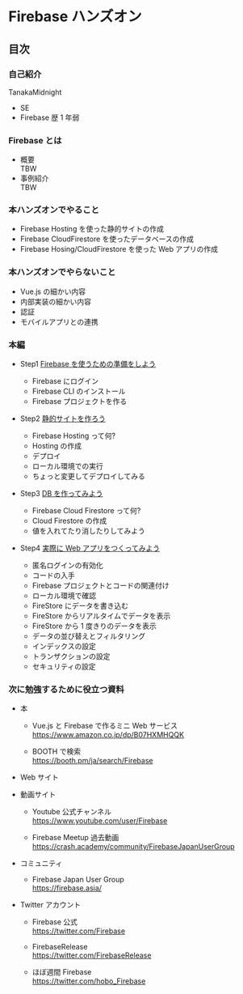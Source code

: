 # Firebase ハンズオン

## 目次

### 自己紹介

TanakaMidnight

- SE
- Firebase 歴 1 年弱

### Firebase とは

- 概要  
  TBW
- 事例紹介  
  TBW

### 本ハンズオンでやること

- Firebase Hosting を使った静的サイトの作成
- Firebase CloudFirestore を使ったデータベースの作成
- Firebase Hosing/CloudFirestore を使った Web アプリの作成

### 本ハンズオンでやらないこと

- Vue.js の細かい内容
- 内部実装の細かい内容
- 認証
- モバイルアプリとの連携

### 本編

- Step1 [Firebase を使うための準備をしよう](step01.md)

  - Firebase にログイン
  - Firebase CLI のインストール
  - Firebase プロジェクトを作る

- Step2 [静的サイトを作ろう](step02.md)

  - Firebase Hosting って何?
  - Hosting の作成
  - デプロイ
  - ローカル環境での実行
  - ちょっと変更してデプロイしてみる

- Step3 [DB を作ってみよう](step03.md)

  - Firebase Cloud Firestore って何?
  - Cloud Firestore の作成
  - 値を入れてたり消したりしてみよう

- Step4 [実際に Web アプリをつくってみよう](step04.md)
  - 匿名ログインの有効化
  - コードの入手
  - Firebase プロジェクトとコードの関連付け
  - ローカル環境で確認
  - FireStore にデータを書き込む
  - FireStore からリアルタイムでデータを表示
  - FireStore から 1 度きりのデータを表示
  - データの並び替えとフィルタリング
  - インデックスの設定
  - トランザクションの設定
  - セキュリティの設定

### 次に勉強するために役立つ資料

- 本

  - Vue.js と Firebase で作るミニ Web サービス  
    https://www.amazon.co.jp/dp/B07HXMHQQK

  - BOOTH で検索  
    https://booth.pm/ja/search/Firebase

- Web サイト

- 動画サイト

  - Youtube 公式チャンネル  
    https://www.youtube.com/user/Firebase

  - Firebase Meetup 過去動画  
    https://crash.academy/community/FirebaseJapanUserGroup

- コミュニティ

  - Firebase Japan User Group  
    https://firebase.asia/

- Twitter アカウント

  - Firebase 公式  
    https://twitter.com/Firebase

  - FirebaseRelease  
    https://twitter.com/FirebaseRelease

  - ほぼ週間 Firebase  
    https://twitter.com/hobo_Firebase
